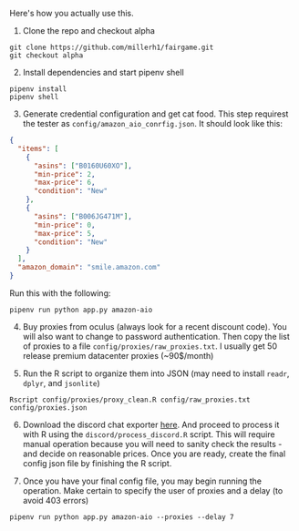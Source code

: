 Here's how you actually use this.

1. Clone the repo and checkout alpha

```shell
git clone https://github.com/millerh1/fairgame.git
git checkout alpha
```

2. Install dependencies and start pipenv shell

```shell
pipenv install
pipenv shell
```

3. Generate credential configuration and get cat food.
   This step requirest the tester as `config/amazon_aio_conrfig.json`. 
   It should look like this:

```json
{
  "items": [
    {
      "asins": ["B0160U60XO"],
      "min-price": 2,
      "max-price": 6,
      "condition": "New"
    },
    {
      "asins": ["B006JG471M"],
      "min-price": 0,
      "max-price": 5,
      "condition": "New"
    }
  ],
  "amazon_domain": "smile.amazon.com"
}
```

Run this with the following:

```shell
pipenv run python app.py amazon-aio
```

4. Buy proxies from oculus (always look for a recent discount code).
   You will also want to change to password authentication. 
   Then copy the list of proxies to a file `config/proxies/raw_proxies.txt`.
   I usually get 50 release premium datacenter proxies (~90$/month)
   
5. Run the R script to organize them into JSON (may need to install `readr`, `dplyr`, and `jsonlite`)

```shell
Rscript config/proxies/proxy_clean.R config/raw_proxies.txt config/proxies.json
```

6. Download the discord chat exporter [here](https://github.com/Tyrrrz/DiscordChatExporter). 
   And proceed to process it with R using the `discord/process_discord.R` script. 
   This will require manual operation because you will need to sanity check the results - 
   and decide on reasonable prices. Once you are ready, create the final config json file
   by finishing the R script. 
   
7. Once you have your final config file, you may begin running the operation. 
   Make certain to specify the user of proxies and a delay (to avoid 403 errors)

```shell
pipenv run python app.py amazon-aio --proxies --delay 7
```
